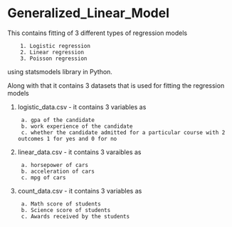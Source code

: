 # Generalized_Linear_Model

This contains fitting of 3 different types of regression models

        1. Logistic regression
        2. Linear regression
        3. Poisson regression
using statsmodels library in Python.

Along with that it contains 3 datasets that is used for fitting the regression models

1. logistic_data.csv - it contains 3 variables as 
                        
        a. gpa of the candidate
        b. work experience of the candidate
        c. whether the candidate admitted for a particular course with 2 outcomes 1 for yes and 0 for no
2. linear_data.csv - it contains 3 varaibles as 
        
        a. horsepower of cars
        b. acceleration of cars 
        c. mpg of cars
3. count_data.csv - it contains 3 variables as
                       
        a. Math score of students
        b. Science score of students
        c. Awards received by the students
